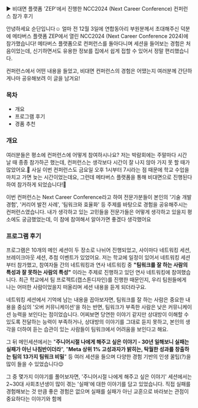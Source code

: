 ▶ 비대면 플랫폼 'ZEP'에서 진행한 NCC2024 (Next Career Conference) 컨퍼런스 참가 후기

안녕하세요 순단입니다☺️
얼마 전 12월 3일에 연합동아리 부원분께서 초대해주신 덕분에 메타버스 플랫폼 ZEP에서 열린 NCC2024 (Next Career Conference 2024)에 참가했습니다!
메타버스 플랫폼으로 컨퍼런스를 돌아다니며 세션을 들어보는 경험은 처음이었는데, 신기하면서도 유용한 정보를 집에서 쉽게 접할 수 있어서 정말 편리했습니다.

컨퍼런스에서 어떤 내용을 들었고, 비대면 컨퍼런스의 경험은 어땠는지 여러분께 간단하게나마 공유해보려 이 글을 남겨요!

### 목차
- 개요
- 프로그램 후기
- 경품 추천
### 개요
여러분들은 평소에 컨퍼런스에 어떻게 참여하시나요?
저는 박람회에는 주말마다 시간 날 때 종종 참가하곤 했는데, 컨퍼런스는 생각보다 시간이 잘 나지 않아 가지 못 할 때가 많았어요.🥲
사실 이번 컨퍼런스도 금요일 오후 1시부터 7시라는 점 때문에 학교 수업을 마치고 가면 늦는 시간이었는데요, 그런데 메타버스 플랫폼을 통해 비대면으로 진행된다 하여 참가하게 되었습니다!🤗

이번 컨퍼런스는 Next Career Conference라고 하여 전문가분들이 본인의 '기술 개발 경험', '커리어 발전 사례', '팀워크와 효율화' 등 주제를 바탕으로 경험을 공유해주시는 컨퍼런스였습니다.
내가 생각하고 있는 고민들을 전문가들은 어떻게 생각하고 있을지 평소에도 궁금했었는데, 이 참에 참여해서 알아가면 좋겠다 생각했어요

### 프로그램 후기
프로그램은 10개의 메인 세션이 두 장소로 나뉘어 진행되었고, 사이마다 네트워킹 세션, 브레이크아웃 세션, 추첨 이벤트가 있었어요. 저는 학교에 일정이 있어서 네트워킹 세션부터 참가했고, 참여자들 간의 네트워킹과 연사 네트워킹 중 **"팀워크를 잘 하는 사람의 특성과 잘 못하는 사람의 특성"** 이라는 주제로 진행하고 있던 연사 네트워킹에 참여했습니다. 
최근 학교에서 팀 프로젝트(캡스톤디자인)를 진행한 때문인지, 우리 팀원들에게 나는 어떠한 사람이었을지 떠올리며 세션 내용을 듣게 되더라구요.

네트워킹 세션에서 기억에 남는 내용을 꼽아보자면, 팀워크를 잘 하는 사람은 중요한 내용을 중심의 '오버 커뮤니케이션'을 하는 반면, 팀워크가 부족한 사람은 낮은 커뮤니케이션 능력을 보인다는 점이었습니다. 어찌보면 당연한 이야기 같지만 상대방이 이해할 수 있도록 전달하는 능력이 부족하거나, 상대방의 이야기를 그대로 듣지 못하고, 본인의 생각을 더하여 듣는 습관이 있는 사람들이 팀워크에서 어려움을 보인다고 해요. 

그 뒤 메인세션에서는 "**주니어시절 나에게 해주고 싶은 이야기 - 30년 일해보니 실패는 실패가 아닌 나침반이더라**", "**Meta 상위 1% 고성과자가 밝히는, 탁월한 성과를 창출하는 팀의 13가지 팀워크 비밀**" 등 여러 세션을 들으며 다양한 경험 기반의 인생 꿀팁(?)을 많이 들을 수 있었습니다😌

그 중 몇가지 이야기를 풀어보자면, '주니어시절 나에게 해주고 싶은 이야기' 세션에서는 2~30대 사회초년생이 많이 겪는 '실패'에 대한 이야기를 담고 있었습니다. 직접 실패를 경험해보는 것 만큼 좋은 경험은 없으며 실패를 실패가 아닌 교훈으로 바라보는 관점이 중요하다는 이야기와 함께 